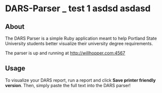 # DARS-Parser _ test 1 asdsd asdasd

## About

The DARS Parser is a simple Ruby application meant to help Portland State University students better visualize their university degree requirements.

The parser is up and running at http://willhopper.com:4567

## Usage

To visualize your DARS report, run a report and click **Save printer friendly version**. Then, simply paste the full text into the DARS parser!
